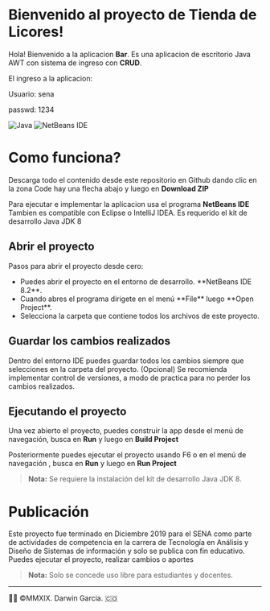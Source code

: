 # Bienvenido al proyecto de Tienda de Licores!

Hola! Bienvenido a la aplicacion **Bar**. 
Es una aplicacion de escritorio Java AWT con sistema de ingreso con **CRUD**.

El ingreso a la aplicacion: 

Usuario: sena

passwd: 1234

![Java](https://img.shields.io/badge/java-%23ED8B00.svg?style=for-the-badge&logo=openjdk&logoColor=white)
![NetBeans IDE](https://img.shields.io/badge/NetBeansIDE-1B6AC6.svg?style=for-the-badge&logo=apache-netbeans-ide&logoColor=white)


# Como funciona?
Descarga todo el contenido desde este repositorio en Github dando clic en la zona Code hay una flecha abajo y luego en **Download ZIP**

Para ejecutar e implementar la aplicacion usa el programa **NetBeans IDE**
Tambien es compatible con Eclipse o IntelliJ IDEA. Es requerido el kit de desarrollo Java JDK 8

## Abrir el proyecto
Pasos para abrir el proyecto desde cero:
<ul>
<li>
Puedes abrir el proyecto en el entorno de desarrollo. **NetBeans IDE 8.2**. </li>
<li>Cuando abres el programa dirigete en el menú **File** luego  **Open Project**. </li>
<li>Selecciona la carpeta que contiene todos los archivos de este proyecto.</li>
</ul>


## Guardar los cambios realizados

Dentro del entorno IDE puedes guardar todos los cambios siempre que selecciones en la carpeta del proyecto. 
(Opcional) Se recomienda implementar control de versiones, a modo de practica para no perder los cambios realizados.

## Ejecutando el proyecto

Una vez abierto el proyecto, puedes construir la app desde el menú de navegación, busca en **Run** y luego en **Build Project**

Posteriormente puedes ejecutar el proyecto usando F6 o en el menú de navegación , busca en **Run** y luego en **Run Project**

> **Nota:** Se requiere la instalación del kit de desarrollo Java JDK 8. 



# Publicación

Este proyecto fue terminado en Diciembre 2019 para el SENA como parte de actividades de competencia en la carrera de Tecnología en Análisis y Diseño de Sistemas de información y solo se publica con fin educativo. Puedes ejecutar el proyecto, realizar cambios o aportes

> **Nota:** Solo se concede uso libre para estudiantes y docentes. 

- - -
👨‍💻 ©MMXIX. Darwin Garcia. 🇨🇴

